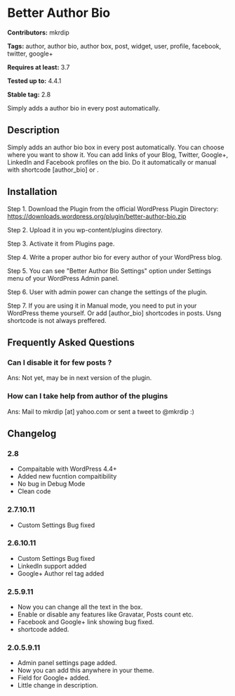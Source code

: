 # Better Author Bio #
**Contributors:** mkrdip
  
**Tags:** author, author bio, author box, post, widget, user, profile, facebook, twitter, google+
  
**Requires at least:** 3.7
  
**Tested up to:** 4.4.1
  
**Stable tag:** 2.8
  

Simply adds a author bio in every post automatically.

## Description ##

Simply adds an author bio box in every post automatically. You can choose where you want to show it. You can add links of your Blog, Twitter, Google+, LinkedIn and Facebook profiles on the bio. Do it automatically or manual with shortcode [author_bio] or <?php bab_manual(); ?>.

## Installation ##

Step 1. Download the Plugin from the official WordPress Plugin Directory: https://downloads.wordpress.org/plugin/better-author-bio.zip 

Step 2. Upload it in you wp-content/plugins directory.

Step 3. Activate it from Plugins page.

Step 4. Write a proper author bio for every author of your WordPress blog.

Step 5. You can see "Better Author Bio Settings" option under Settings menu of your WordPress Admin panel. 

Step 6. User with admin power can change the settings of the plugin. 

Step 7. If you are using it in Manual mode, you need to put <?php bab_manual(); ?> in your WordPress theme yourself. Or add [author_bio] shortcodes in posts. Usng shortcode is not always preffered.

## Frequently Asked Questions ##

###  Can I disable it for few posts ? ###

Ans: Not yet, may be in next version of the plugin.

###  How can I take help from author of the plugins ###

Ans: Mail to mkrdip [at] yahoo.com or sent a tweet to @mkrdip :)


## Changelog ##

### 2.8 ###
* Compaitable with WordPress 4.4+
* Added new fucntion compaitibility
* No bug in Debug Mode
* Clean code

### 2.7.10.11 ###
* Custom Settings Bug fixed

### 2.6.10.11 ###
* Custom Settings Bug fixed
* LinkedIn support added
* Google+ Author rel tag added


### 2.5.9.11 ###
* Now you can change all the text in the box.
* Enable or disable any features like Gravatar, Posts count etc.
* Facebook and Google+ link showing bug fixed.
* shortcode added.

### 2.0.5.9.11 ###
* Admin panel settings page added.
* Now you can add this anywhere in your theme.
* Field for Google+ added.
* Little change in description.
